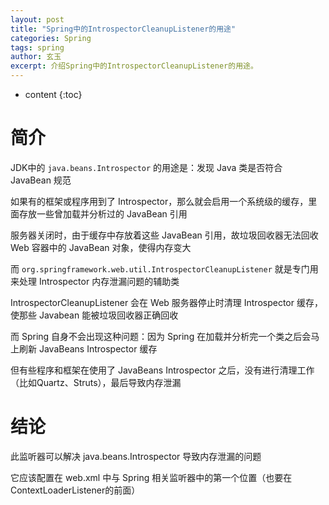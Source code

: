 ```yaml
---
layout: post
title: "Spring中的IntrospectorCleanupListener的用途"
categories: Spring
tags: spring
author: 玄玉
excerpt: 介绍Spring中的IntrospectorCleanupListener的用途。
---
```


* content
{:toc}


# 简介

JDK中的 `java.beans.Introspector` 的用途是：发现 Java 类是否符合 JavaBean 规范

如果有的框架或程序用到了 Introspector，那么就会启用一个系统级的缓存，里面存放一些曾加载并分析过的 JavaBean 引用

服务器关闭时，由于缓存中存放着这些 JavaBean 引用，故垃圾回收器无法回收 Web 容器中的 JavaBean 对象，使得内存变大

而 `org.springframework.web.util.IntrospectorCleanupListener` 就是专门用来处理 Introspector 内存泄漏问题的辅助类

IntrospectorCleanupListener 会在 Web 服务器停止时清理 Introspector 缓存，使那些 Javabean 能被垃圾回收器正确回收

而 Spring 自身不会出现这种问题：因为 Spring 在加载并分析完一个类之后会马上刷新 JavaBeans Introspector 缓存

但有些程序和框架在使用了 JavaBeans Introspector 之后，没有进行清理工作（比如Quartz、Struts），最后导致内存泄漏

# 结论

此监听器可以解决 java.beans.Introspector 导致内存泄漏的问题

它应该配置在 web.xml 中与 Spring 相关监听器中的第一个位置（也要在ContextLoaderListener的前面）